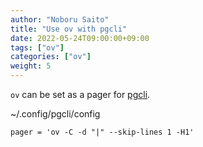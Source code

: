```yaml
---
author: "Noboru Saito"
title: "Use ov with pgcli"
date: 2022-05-24T09:00:00+09:00
tags: ["ov"]
categories: ["ov"]
weight: 5
---
```


`ov` can be set as a pager for [pgcli](https://github.com/dbcli/pgcli).

~/.config/pgcli/config

```config
pager = 'ov -C -d "|" --skip-lines 1 -H1'
```